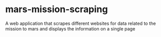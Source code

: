 # mars-mission-scraping
A web application that scrapes different websites for data related to the mission to mars and displays the information on a single page
